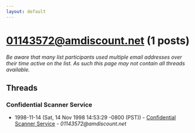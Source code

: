 ```yaml
---
layout: default
---
```


# 01143572@amdiscount.net (1 posts)

_Be aware that many list participants used multiple email addresses over their time active on the list. As such this page may not contain all threads available._

## Threads

### Confidential Scanner Service
+ 1998-11-14 (Sat, 14 Nov 1998 14:53:29 -0800 (PST)) - [Confidential Scanner Service](/archive/1998/11/55598c74468b843ddbdfe4837a52e2ce94fbb8c535bf99514adcd4553e48e41a) - _01143572@amdiscount.net_

